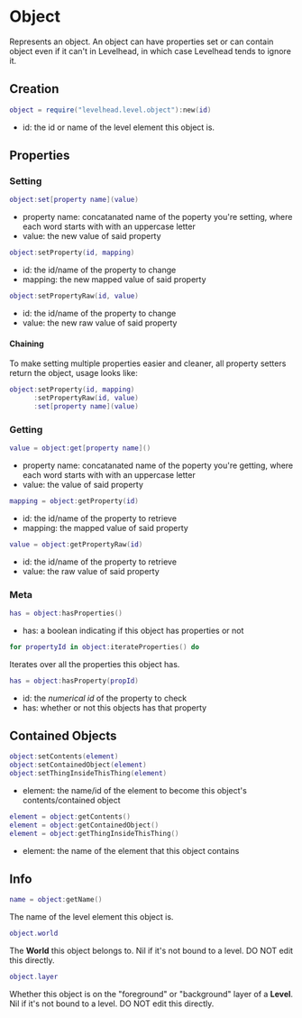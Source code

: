 # Object

Represents an object.
An object can have properties set or can contain object even if it can't in Levelhead,
in which case Levelhead tends to ignore it.


## Creation

```Lua
object = require("levelhead.level.object"):new(id)
```
- id: the id or name of the level element this object is.


## Properties

### Setting

```Lua
object:set[property name](value)
```
- property name: concatanated name of the poperty you're setting, where each word starts with with an uppercase letter
- value: the new value of said property

```Lua
object:setProperty(id, mapping)
```
- id: the id/name of the property to change
- mapping: the new mapped value of said property

```Lua
object:setPropertyRaw(id, value)
```
- id: the id/name of the property to change
- value: the new raw value of said property

#### Chaining

To make setting multiple properties easier and cleaner, all property setters return the object, usage looks like:
```Lua
object:setProperty(id, mapping)
      :setPropertyRaw(id, value)
      :set[property name](value)
```

### Getting

```Lua
value = object:get[property name]()
```
- property name: concatanated name of the poperty you're getting, where each word starts with with an uppercase letter
- value: the value of said property

```Lua
mapping = object:getProperty(id)
```
- id: the id/name of the property to retrieve
- mapping: the mapped value of said property

```Lua
value = object:getPropertyRaw(id)
```
- id: the id/name of the property to retrieve
- value: the raw value of said property

### Meta

```Lua
has = object:hasProperties()
```
- has: a boolean indicating if this object has properties or not

```Lua
for propertyId in object:iterateProperties() do
```
Iterates over all the properties this object has.

```Lua
has = object:hasProperty(propId)
```
- id: the _numerical id_ of the property to check
- has: whether or not this objects has that property

## Contained Objects

```Lua
object:setContents(element)
object:setContainedObject(element)
object:setThingInsideThisThing(element)
```
- element: the name/id of the element to become this object's contents/contained object

```Lua
element = object:getContents()
element = object:getContainedObject()
element = object:getThingInsideThisThing()
```
- element: the name of the element that this object contains

## Info

```Lua
name = object:getName()
```
The name of the level element this object is.

```Lua
object.world
```
The __World__ this object belongs to. Nil if it's not bound to a level. DO NOT edit this directly.

```Lua
object.layer
```
Whether this object is on the "foreground" or "background" layer of a __Level__. Nil if it's not bound to a level. DO NOT edit this directly.
